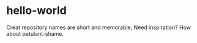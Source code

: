 # hello-world
Creat repository names are short and memorable, Need inspiration? How about petulant-shame.
